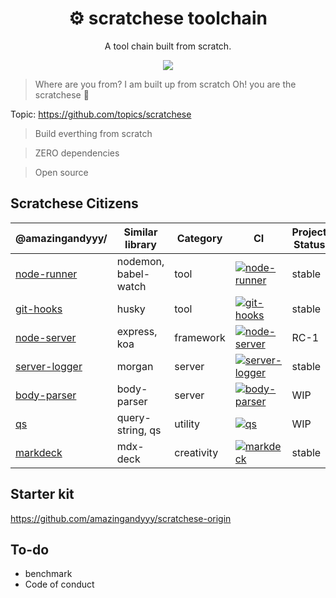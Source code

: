 <h1 align="center">
⚙️ scratchese toolchain
</h1>
<p align="center">
A tool chain built from scratch.
</p>

<p align="center">
   <a href="https://github.com/amazingandyyy/node-runner/blob/master/LICENSE">
      <img src="https://img.shields.io/badge/License-MIT-green.svg" />
   </a>
</p>

> Where are you from?
> I am built up from scratch
> Oh! you are the scratchese
> 🙌

Topic: https://github.com/topics/scratchese

> Build everthing from scratch

> ZERO dependencies

> Open source

## Scratchese Citizens

| @amazingandyyy/       | Similar library | Category | CI | Project Status | Todo |
| ------------- | ------------- | ------------- | ------------- | ------------- |------------- |
| [node-runner](https://github.com/amazingandyyy/node-runner)  | nodemon, babel-watch  | tool | [![node-runner](https://circleci.com/gh/amazingandyyy/node-runner.svg?style=svg)](https://circleci.com/gh/amazingandyyy/node-runner) | stable |  |
| [git-hooks](https://github.com/amazingandyyy/git-hooks)  | husky | tool | [![git-hooks](https://circleci.com/gh/amazingandyyy/git-hooks.svg?style=svg)](https://circleci.com/gh/amazingandyyy/git-hooks) | stable | |
| [node-server](https://github.com/amazingandyyy/node-server)  | express, koa  | framework | [![node-server](https://circleci.com/gh/amazingandyyy/node-server.svg?style=svg)](https://circleci.com/gh/amazingandyyy/node-server) | RC-1 | router/mid-middleware |
| [server-logger](https://github.com/amazingandyyy/server-logger)  | morgan  | server | [![server-logger](https://circleci.com/gh/amazingandyyy/server-logger.svg?style=svg)](https://circleci.com/gh/amazingandyyy/server-logger) | stable |  |
| [body-parser](https://github.com/amazingandyyy/body-parser)  | body-parser | server | [![body-parser](https://circleci.com/gh/amazingandyyy/body-parser.svg?style=svg)](https://circleci.com/gh/amazingandyyy/body-parser) | WIP | better handle |
| [qs](https://github.com/amazingandyyy/qs)  | query-string, qs | utility | [![qs](https://circleci.com/gh/amazingandyyy/qs.svg?style=svg)](https://circleci.com/gh/amazingandyyy/qs) | WIP | add features |
| [markdeck](https://github.com/amazingandyyy/markdeck)  | mdx-deck  | creativity | [![markdeck](https://circleci.com/gh/amazingandyyy/markdeck.svg?style=svg)](https://circleci.com/gh/amazingandyyy/markdeck) | stable | demo video |

## Starter kit

https://github.com/amazingandyyy/scratchese-origin

## To-do
- benchmark
- Code of conduct
